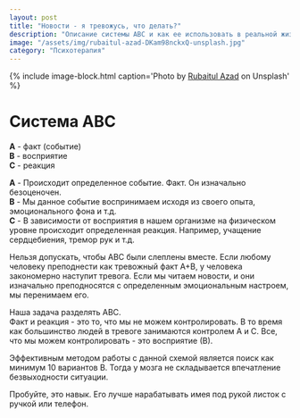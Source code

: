 ```yaml
---
layout: post
title: "Новости - я тревожусь, что делать?"
description: "Описание системы АВС и как ее использовать в реальной жизни"
image: "/assets/img/rubaitul-azad-DKam98nckxQ-unsplash.jpg"
category: "Психотерапия"
---
```


{% include image-block.html 
caption='Photo by <a href="https://unsplash.com/@rubaitulazad" rel="nofollow" >Rubaitul Azad</a> on Unsplash'
%}

# Система АВС

**А** - факт (событие)  
**В** - восприятие  
**С** - реакция  

**А** - Происходит определенное событие. Факт. Он изначально безоценочен.  
**В** - Мы данное событие воспринимаем исходя из своего опыта, эмоционального фона и т.д.  
**С** - В зависимости от восприятия в нашем организме на физическом уровне происходит определенная реакция. 
Например, учащение сердцебиения, тремор рук и т.д.

Нельзя допускать, чтобы АВС были слеплены вместе. Если любому человеку преподнести как тревожный факт А+В, у человека закономерно наступит тревога.
Если мы читаем новости, и они изначально преподносятся с определенным эмоциональным настроем, мы перенимаем его.

Наша задача разделять АВС.  
Факт и реакция - это то, что мы не можем контролировать. 
В то время как большинство людей в тревоге занимаются контролем А и С. 
Все, что мы можем контролировать - это восприятие (В).

Эффективным методом работы с данной схемой является поиск как минимум 10 вариантов В. 
Тогда у мозга не складывается впечатление безвыходности ситуации.  

Пробуйте, это навык. Его лучше нарабатывать имея под рукой листок с ручкой или телефон.